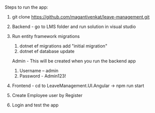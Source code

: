Steps to run the app: 

1. git clone https://github.com/magantivenkat/leave-management.git
2. Backend - go to LMS folder and run solution in visual studio
3. Run entity framework migrations
   
     1. dotnet ef migrations add "initial migration" 
     2. dotnet ef database update

     Admin - This will be created when you run the backend app
     1. Username – admin 
     2. Password - Admin123!
   
5. Frontend - cd to LeaveManagement.UI.Angular -> npm run start
6. Create Employee user by Register
7. Login and test the app


